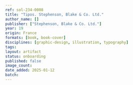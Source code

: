 ```yaml
---
ref: sol-234-0008
title: "Tipos. Stephenson, Blake & Co. Ltd."
author_name: []
publisher: ["Stephenson, Blake & Co. Ltd."]
year: 19
origin: France
formats: [book, book-cover]
disciplines: [graphic-design, illustration, typography]
tags:
layout: artifact
status: onboarding
published: false
image_count:
date_added: 2025-01-12
batch:
---
```

